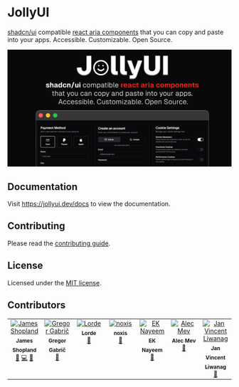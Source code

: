 # JollyUI

[shadcn/ui](https://ui.shadcn.com/) compatible [react aria components](https://react-spectrum.adobe.com/react-aria/index.html) that you can copy and paste into your apps. Accessible. Customizable. Open Source.

![hero](public/og.jpg)

## Documentation

Visit https://jollyui.dev/docs to view the documentation.

## Contributing

Please read the [contributing guide](/CONTRIBUTING.md).

## License

Licensed under the [MIT license](https://github.com/shadcn/ui/blob/main/LICENSE.md).

## Contributors

<!-- ALL-CONTRIBUTORS-LIST:START - Do not remove or modify this section -->
<!-- prettier-ignore-start -->
<!-- markdownlint-disable -->
<table>
  <tbody>
    <tr>
      <td align="center" valign="top" width="14.28%"><a href="http://jamesshopland.com"><img src="https://avatars.githubusercontent.com/u/5064896?v=4?s=100" width="100px;" alt="James Shopland"/><br /><sub><b>James Shopland</b></sub></a><br /><a href="#doc-jolbol1" title="Documentation">📖</a> <a href="#code-jolbol1" title="Code">💻</a> <a href="#design-jolbol1" title="Design">🎨</a></td>
      <td align="center" valign="top" width="14.28%"><a href="https://github.com/GregorGabric"><img src="https://avatars.githubusercontent.com/u/83283727?v=4?s=100" width="100px;" alt="Gregor Gabrič"/><br /><sub><b>Gregor Gabrič</b></sub></a><br /><a href="#doc-GregorGabric" title="Documentation">📖</a></td>
      <td align="center" valign="top" width="14.28%"><a href="https://github.com/Lorde4Avalon"><img src="https://avatars.githubusercontent.com/u/74342663?v=4?s=100" width="100px;" alt="Lorde"/><br /><sub><b>Lorde</b></sub></a><br /><a href="#doc-Lorde4Avalon" title="Documentation">📖</a></td>
      <td align="center" valign="top" width="14.28%"><a href="https://github.com/nxsdev"><img src="https://avatars.githubusercontent.com/u/81478127?v=4?s=100" width="100px;" alt="noxis"/><br /><sub><b>noxis</b></sub></a><br /><a href="#design-nxsdev" title="Design">🎨</a></td>
      <td align="center" valign="top" width="14.28%"><a href="https://github.com/saeidex"><img src="https://avatars.githubusercontent.com/u/112776380?v=4?s=100" width="100px;" alt="EK Nayeem"/><br /><sub><b>EK Nayeem</b></sub></a><br /><a href="#doc-saeidex" title="Documentation">📖</a></td>
      <td align="center" valign="top" width="14.28%"><a href="https://github.com/alecmev"><img src="https://avatars.githubusercontent.com/u/2584727?v=4?s=100" width="100px;" alt="Alec Mev"/><br /><sub><b>Alec Mev</b></sub></a><br /><a href="#design-alecmev" title="Design">🎨</a></td>
      <td align="center" valign="top" width="14.28%"><a href="https://github.com/jvliwanag"><img src="https://avatars.githubusercontent.com/u/211068?v=4?s=100" width="100px;" alt="Jan Vincent Liwanag"/><br /><sub><b>Jan Vincent Liwanag</b></sub></a><br /><a href="#doc-jvliwanag" title="Documentation">📖</a></td>
    </tr>
  </tbody>
</table>

<!-- markdownlint-restore -->
<!-- prettier-ignore-end -->

<!-- ALL-CONTRIBUTORS-LIST:END -->
